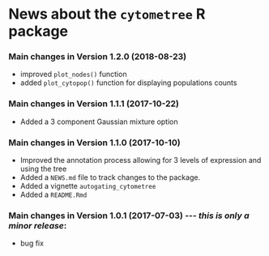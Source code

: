 # News about the `cytometree` R package

### Main changes in Version 1.2.0  (2018-08-23)
* improved `plot_nodes()` function
* added `plot_cytopop()` function for displaying populations counts

### Main changes in Version 1.1.1  (2017-10-22)
* Added a 3 component Gaussian mixture option

### Main changes in Version 1.1.0  (2017-10-10) 
* Improved the annotation process allowing for 3 levels of expression and using the tree
* Added a `NEWS.md` file to track changes to the package.
* Added a vignette `autogating_cytometree`
* Added a `README.Rmd`


### Main changes in Version 1.0.1 (2017-07-03) --- *this is only a minor release*:
* bug fix
